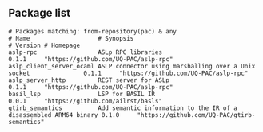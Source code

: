 ## Package list

    # Packages matching: from-repository(pac) & any
    # Name                   # Synopsis                                                        # Version # Homepage
    aslp-rpc                 ASLp RPC libraries                                                0.1.1     "https://github.com/UQ-PAC/aslp-rpc"
    aslp_client_server_ocaml ASLP connector using marshalling over a Unix socket               0.1.1     "https://github.com/UQ-PAC/aslp-rpc"
    aslp_server_http         REST server for ASLp                                              0.1.1     "https://github.com/UQ-PAC/aslp-rpc"
    basil_lsp                LSP for BASIL IR                                                  0.0.1     "https://github.com/ailrst/basls"
    gtirb_semantics          Add semantic information to the IR of a disassembled ARM64 binary 0.1.0     "https://github.com/UQ-PAC/gtirb-semantics"
